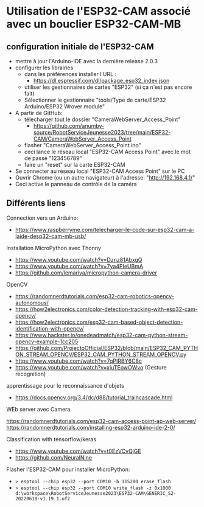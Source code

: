 # Utilisation de l'ESP32-CAM associé avec un bouclier ESP32-CAM-MB

## configuration initiale de l'ESP32-CAM

- mettre à jour l'Arduino-IDE avec la dernière release 2.0.3
- configurer les librairies
  - dans les préférences installer l'URL :
      - https://dl.espressif.com/dl/package_esp32_index.json
  - utiliser les gestionnaires de cartes "ESP32" (si ça n'est pas encore fait)
  - Sélectionner le gestionnaire "tools/Type de carte/ESP32 Arduino/ESP32 Wrover module"
- A partir de GitHub:
  - télecharger tout le dossier "CameraWebServer_Access_Point"
    - https://github.com/anumby-source/RobotServiceJeunesse2023/tree/main/ESP32-CAM/CameraWebServer_Access_Point
  - flasher "CameraWebServer_Access_Point.ino" 
  - ceci lance le réseau local "ESP32-CAM Access Point" avec le mot de passe "123456789"
  - faire un "reset" sur la carte ESP32-CAM
- Se connecter au réseau local "ESP32-CAM Access Point" sur le PC
- Ouvrir Chrome (ou un autre navigateur) à l'adresse: "http://192.168.4.1/"
- Ceci active le panneau de contrôle de la caméra

## Différents liens 

Connection vers un Arduino:

- https://www.raspberryme.com/telecharger-le-code-sur-esp32-cam-a-laide-desp32-cam-mb-usb/

Installation MicroPython avec Thonny

- https://www.youtube.com/watch?v=Dznz81AbxgQ
- https://www.youtube.com/watch?v=7ya4PIeUBmA
- https://github.com/lemariva/micropython-camera-driver

OpenCV

- https://randomnerdtutorials.com/esp32-cam-robotics-opencv-autonomous/
- https://how2electronics.com/color-detection-tracking-with-esp32-cam-opencv/
- https://how2electronics.com/esp32-cam-based-object-detection-identification-with-opencv/
- https://www.hackster.io/onedeadmatch/esp32-cam-python-stream-opencv-example-1cc205
- https://github.com/ProjectoOfficial/ESP32/blob/main/ESP32_CAM_PYTHON_STREAM_OPENCV/ESP32_CAM_PYTHON_STREAM_OPENCV.py
- https://www.youtube.com/watch?v=7qPIRBY6C8c
- https://www.youtube.com/watch?v=xjuTEowOWvo (Gesture recognition)

apprentissage pour le reconnaissance d'objets

- https://docs.opencv.org/3.4/dc/d88/tutorial_traincascade.html

WEb server avec Camera

https://randomnerdtutorials.com/esp32-cam-access-point-ap-web-server/
https://randomnerdtutorials.com/installing-esp32-arduino-ide-2-0/

Classification with tensorflow/keras

- https://www.youtube.com/watch?v=t0EzVCvQjGE
- https://github.com/NeuralNine

Flasher l'ESP32-CAM pour installer MicroPython:

- ``> esptool --chip esp32 --port COM10 -b 115200 erase_flash``
- ``> esptool --chip esp32 --port COM10 write_flash -z 0x1000 d:\workspace\RobotServiceJeunesse2023\ESP32-CAM\GENERIC_S2-20220618-v1.19.1.uf2``
